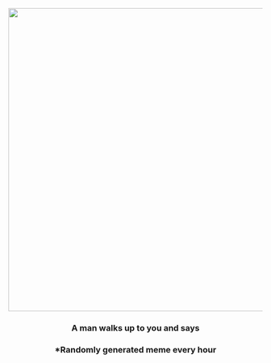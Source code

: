 <p align="center">
        <img src="https://i.redd.it/hoz77hv564u81.jpg" width="600" height="600">
        </p>
        <h3 align="center">A man walks up to you and says</h3>
        <h3 align="center">*Randomly generated meme every hour</h3>
    